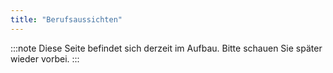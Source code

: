 ```yaml
---
title: "Berufsaussichten"
---
```


:::note
Diese Seite befindet sich derzeit im Aufbau. Bitte schauen Sie später wieder vorbei.
:::